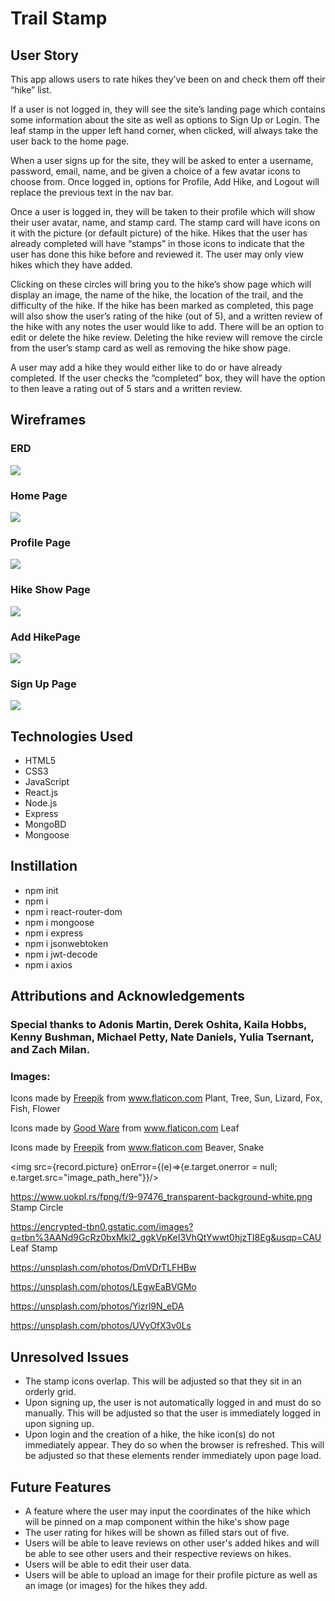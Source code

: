 # Trail Stamp

## User Story
This app allows users to rate hikes they’ve been on and check them off their “hike” list. 

If a user is not logged in, they will see the site’s landing page which contains some information about the site as well as options to Sign Up or Login. The leaf stamp in the upper left hand corner, when clicked, will always take the user back to the home page.

When a user signs up for the site, they will be asked to enter a username, password, email, name, and be given a choice of a few avatar icons to choose from. Once logged in, options for Profile, Add Hike, and Logout will replace the previous text in the nav bar.

Once a user is logged in, they will be taken to their profile which will show their user avatar, name, and stamp card. The stamp card will have icons on it with the picture (or default picture) of the hike. Hikes that the user has already completed will have “stamps” in those icons to indicate that the user has done this hike before and reviewed it. The user may only view hikes which they have added.

Clicking on these circles will bring you to the hike’s show page which will display an image, the name of the hike, the location of the trail, and the difficulty of the hike. If the hike has been marked as completed, this page will also show the user’s rating of the hike (out of 5), and a written review of the hike with any notes the user would like to add. There will be an option to edit or delete the hike review. Deleting the hike review will remove the circle from the user’s stamp card as well as removing the hike show page.

A user may add a hike they would either like to do or have already completed. If the user checks the “completed” box, they will have the option to then leave a rating out of 5 stars and a written review.


## Wireframes

### ERD
<img src="./final-images/erd.png">

### Home Page
<img src="./final-images/home.png">

### Profile Page
<img src="./final-images/profile.png">

### Hike Show Page
<img src="./final-images/hike.png">

### Add HikePage
<img src="./final-images/newhike.png">

### Sign Up Page
<img src="./final-images/signup.png">


## Technologies Used
- HTML5
- CSS3
- JavaScript
- React.js
- Node.js
- Express
- MongoBD
- Mongoose

## Instillation
- npm init
- npm i
- npm i react-router-dom
- npm i mongoose
- npm i express
- npm i jsonwebtoken
- npm i jwt-decode
- npm i axios

## Attributions and Acknowledgements

### Special thanks to Adonis Martin, Derek Oshita, Kaila Hobbs, Kenny Bushman, Michael Petty, Nate Daniels, Yulia Tsernant, and Zach Milan.

### Images:

Icons made by <a href="https://www.flaticon.com/authors/freepik" title="Freepik">Freepik</a> from <a href="https://www.flaticon.com/" title="Flaticon"> www.flaticon.com</a>
Plant, Tree, Sun, Lizard, Fox, Fish, Flower

Icons made by <a href="https://www.flaticon.com/authors/good-ware" title="Good Ware">Good Ware</a> from <a href="https://www.flaticon.com/" title="Flaticon"> www.flaticon.com</a>
Leaf

Icons made by <a href="http://www.freepik.com/" title="Freepik">Freepik</a> from <a href="https://www.flaticon.com/" title="Flaticon"> www.flaticon.com</a>
Beaver, Snake

<img src={record.picture} onError={(e)=>{e.target.onerror = null; e.target.src="image_path_here"}}/>

https://www.uokpl.rs/fpng/f/9-97476_transparent-background-white.png 
Stamp Circle

https://encrypted-tbn0.gstatic.com/images?q=tbn%3AANd9GcRz0bxMkl2_ggkVpKeI3VhQtYwwt0hjzTI8Eg&usqp=CAU
Leaf Stamp

https://unsplash.com/photos/DmVDrTLFHBw

https://unsplash.com/photos/LEgwEaBVGMo

https://unsplash.com/photos/Yizrl9N_eDA

https://unsplash.com/photos/UVyOfX3v0Ls

## Unresolved Issues
- The stamp icons overlap. This will be adjusted so that they sit in an orderly grid.
- Upon signing up, the user is not automatically logged in and must do so manually. This will be adjusted so that the user is immediately logged in upon signing up.
- Upon login and the creation of a hike, the hike icon(s) do not immediately appear. They do so when the browser is refreshed. This will be adjusted so that these elements render immediately upon page load.

## Future Features
- A feature where the user may input the coordinates of the hike which will be pinned on a map component within the hike's show page
- The user rating for hikes will be shown as filled stars out of five.
- Users will be able to leave reviews on other user's added hikes and will be able to see other users and their respective reviews on hikes.
- Users will be able to edit their user data.
- Users will be able to upload an image for their profile picture as well as an image (or images) for the hikes they add.